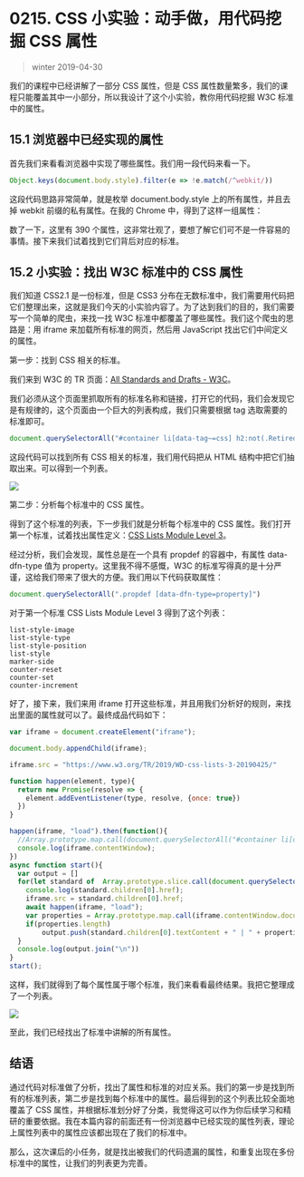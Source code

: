 # 0215. CSS 小实验：动手做，用代码挖掘 CSS 属性
> winter 2019-04-30

我们的课程中已经讲解了一部分 CSS 属性，但是 CSS 属性数量繁多，我们的课程只能覆盖其中一小部分，所以我设计了这个小实验，教你用代码挖掘 W3C 标准中的属性。

## 15.1 浏览器中已经实现的属性

首先我们来看看浏览器中实现了哪些属性。我们用一段代码来看一下。

```js
Object.keys(document.body.style).filter(e => !e.match(/^webkit/))
```

这段代码思路非常简单，就是枚举 document.body.style 上的所有属性，并且去掉 webkit 前缀的私有属性。在我的 Chrome 中，得到了这样一组属性：

数了一下，这里有 390 个属性，这非常壮观了，要想了解它们可不是一件容易的事情。接下来我们试着找到它们背后对应的标准。

## 15.2 小实验：找出 W3C 标准中的 CSS 属性

我们知道 CSS2.1 是一份标准，但是 CSS3 分布在无数标准中，我们需要用代码把它们整理出来，这就是我们今天的小实验内容了。为了达到我们的目的，我们需要写一个简单的爬虫，来找一找 W3C 标准中都覆盖了哪些属性。我们这个爬虫的思路是：用 iframe 来加载所有标准的网页，然后用 JavaScript 找出它们中间定义的属性。

第一步：找到 CSS 相关的标准。

我们来到 W3C 的 TR 页面：[All Standards and Drafts - W3C](https://www.w3.org/TR/?tag=css)。

我们必须从这个页面里抓取所有的标准名称和链接，打开它的代码，我们会发现它是有规律的，这个页面由一个巨大的列表构成，我们只需要根据 tag 选取需要的标准即可。

```js
document.querySelectorAll("#container li[data-tag~=css] h2:not(.Retired):not(.GroupNote)")
```

这段代码可以找到所有 CSS 相关的标准，我们用代码把从 HTML 结构中把它们抽取出来。可以得到一个列表。

![](./res/2019062.jpeg)

第二步：分析每个标准中的 CSS 属性。

得到了这个标准的列表，下一步我们就是分析每个标准中的 CSS 属性。我们打开第一个标准，试着找出属性定义：[CSS Lists Module Level 3](https://www.w3.org/TR/css-lists-3/)。

经过分析，我们会发现，属性总是在一个具有 propdef 的容器中，有属性 data-dfn-type 值为 property。这里我不得不感慨，W3C 的标准写得真的是十分严谨，这给我们带来了很大的方便。我们用以下代码获取属性：

```js
document.querySelectorAll(".propdef [data-dfn-type=property]")
```

对于第一个标准 CSS  Lists  Module  Level 3 得到了这个列表：

```
list-style-image
list-style-type
list-style-position
list-style
marker-side
counter-reset
counter-set
counter-increment
```

好了，接下来，我们来用 iframe 打开这些标准，并且用我们分析好的规则，来找出里面的属性就可以了。最终成品代码如下：

```js
var iframe = document.createElement("iframe");

document.body.appendChild(iframe);

iframe.src = "https://www.w3.org/TR/2019/WD-css-lists-3-20190425/"

function happen(element, type){
  return new Promise(resolve => {
    element.addEventListener(type, resolve, {once: true})
  })
}

happen(iframe, "load").then(function(){
  //Array.prototype.map.call(document.querySelectorAll("#container li[data-tag~=css] h2"), e=> e.children[0].href + " |\t" + e.children[0].textContent).join("\n")
  console.log(iframe.contentWindow);
})
async function start(){
  var output = []
  for(let standard of  Array.prototype.slice.call(document.querySelectorAll("#container li[data-tag~=css] h2:not(.Retired):not(.GroupNote)"))) {
    console.log(standard.children[0].href);
    iframe.src = standard.children[0].href;
    await happen(iframe, "load");
    var properties = Array.prototype.map.call(iframe.contentWindow.document.querySelectorAll(".propdef [data-dfn-type=property]"), e => e.childNodes[0].textContent);
    if(properties.length)
        output.push(standard.children[0].textContent + " | " + properties.join(", "));
  }
  console.log(output.join("\n"))
}
start();
```

这样，我们就得到了每个属性属于哪个标准，我们来看看最终结果。我把它整理成了一个列表。

![](./res/2019063.jpeg)

至此，我们已经找出了标准中讲解的所有属性。

## 结语

通过代码对标准做了分析，找出了属性和标准的对应关系。我们的第一步是找到所有的标准列表，第二步是找到每个标准中的属性。最后得到的这个列表比较全面地覆盖了 CSS 属性，并根据标准划分好了分类，我觉得这可以作为你后续学习和精研的重要依据。我在本篇内容的前面还有一份浏览器中已经实现的属性列表，理论上属性列表中的属性应该都出现在了我们的标准中。

那么，这次课后的小任务，就是找出被我们的代码遗漏的属性，和重复出现在多份标准中的属性，让我们的列表更为完善。

